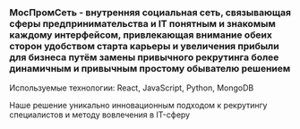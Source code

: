 ### МосПромСеть - внутренняя социальная сеть, связывающая сферы предпринимательства и IT понятным и знакомым каждому интерфейсом, привлекающая внимание обеих сторон удобством старта карьеры и увеличения прибыли для бизнеса путём замены привычного рекрутинга более динамичным и привычным простому обывателю решением

Используемые технологии: React, JavaScript, Python, MongoDB

Наше решение уникально инновационным подходом к рекрутингу специалистов и методу вовлечения в IT-сферу
